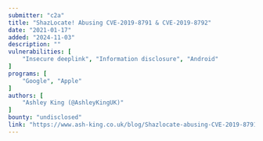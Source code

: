 ```yaml
---
submitter: "c2a"
title: "ShazLocate! Abusing CVE-2019-8791 & CVE-2019-8792"
date: "2021-01-17"
added: "2024-11-03"
description: ""
vulnerabilities: [
    "Insecure deeplink", "Information disclosure", "Android"
]
programs: [
    "Google", "Apple"
]
authors: [
    "Ashley King (@AshleyKingUK)"
]
bounty: "undisclosed"
link: "https://www.ash-king.co.uk/blog/Shazlocate-abusing-CVE-2019-8791-CVE-2019-8792"
---
```




